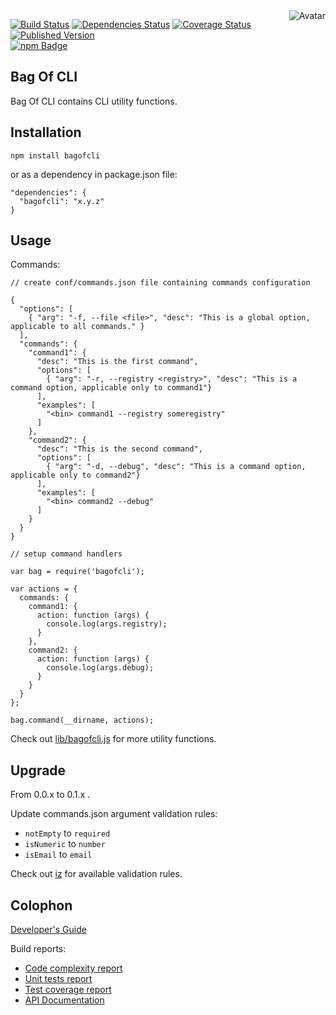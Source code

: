 <img align="right" src="https://raw.github.com/cliffano/bagofcli/master/avatar.jpg" alt="Avatar"/>

[![Build Status](https://secure.travis-ci.org/cliffano/bagofcli.png?branch=master)](http://travis-ci.org/cliffano/bagofcli)
[![Dependencies Status](https://david-dm.org/cliffano/bagofcli.png)](http://david-dm.org/cliffano/bagofcli)
[![Coverage Status](https://coveralls.io/repos/cliffano/bagofcli/badge.png?branch=master)](https://coveralls.io/r/cliffano/bagofcli?branch=master)
[![Published Version](https://badge.fury.io/js/bagofcli.png)](http://badge.fury.io/js/bagofcli)
<br/>
[![npm Badge](https://nodei.co/npm/bagofcli.png)](http://npmjs.org/package/bagofcli)

Bag Of CLI
----------

Bag Of CLI contains CLI utility functions.

Installation
------------

    npm install bagofcli

or as a dependency in package.json file:

    "dependencies": {
      "bagofcli": "x.y.z"
    }

Usage
-----

Commands:

    // create conf/commands.json file containing commands configuration

    {
      "options": [
        { "arg": "-f, --file <file>", "desc": "This is a global option, applicable to all commands." }
      ],
      "commands": {
        "command1": {
          "desc": "This is the first command",
          "options": [
            { "arg": "-r, --registry <registry>", "desc": "This is a command option, applicable only to command1"}
          ],
          "examples": [
            "<bin> command1 --registry someregistry"
          ]
        },
        "command2": {
          "desc": "This is the second command",
          "options": [
            { "arg": "-d, --debug", "desc": "This is a command option, applicable only to command2"}
          ],
          "examples": [
            "<bin> command2 --debug"
          ]
        }
      }
    }

    // setup command handlers

    var bag = require('bagofcli');

    var actions = {
      commands: {
        command1: {
          action: function (args) {
            console.log(args.registry);
          }
        },
        command2: {
          action: function (args) {
            console.log(args.debug); 
          }
        }
      }
    };

    bag.command(__dirname, actions);

Check out [lib/bagofcli.js](https://github.com/cliffano/bagofcli/blob/master/lib/bagofcli.js) for more utility functions.

Upgrade
-------

From 0.0.x to 0.1.x .

Update commands.json argument validation rules:

* `notEmpty` to `required`
* `isNumeric` to `number`
* `isEmail` to `email`

Check out [iz](http://npmjs.org/package/iz) for available validation rules.

Colophon
--------

[Developer's Guide](http://cliffano.github.io/developers_guide.html#nodejs)

Build reports:

* [Code complexity report](http://cliffano.github.io/bagofcli/bob/complexity/plato/index.html)
* [Unit tests report](http://cliffano.github.io/bagofcli/bob/test/buster.out)
* [Test coverage report](http://cliffano.github.io/bagofcli/bob/coverage/buster-istanbul/lcov-report/lib/index.html)
* [API Documentation](http://cliffano.github.io/bagofcli/bob/doc/dox-foundation/index.html)